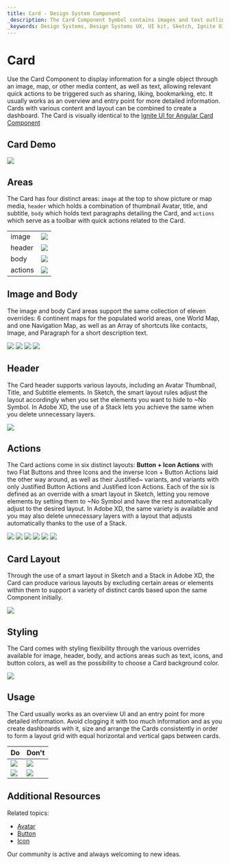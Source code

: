 ```yaml
---
title: Card - Design System Component
_description: The Card Component Symbol contains images and text outlining a single object, enhanced with relevant actions.
_keywords: Design Systems, Design Systems UX, UI kit, Sketch, Ignite UI for Angular, Sketch to Angular, Sketch to Angular, Angular, Angular Design System, Export code from Sketch, Design Kits for Angular, Sketch HTML, Sketch to HTML, Sketch UI kits
---
```


# Card

Use the Card Component to display information for a single object through an image, map, or other media content, as well as text, allowing relevant quick actions to be triggered such as sharing, liking, bookmarking, etc. It usually works as an overview and entry point for more detailed information. Cards with various content and layout can be combined to create a dashboard. The Card is visually identical to the [Ignite UI for Angular Card Component](https://www.infragistics.com/products/ignite-ui-angular/angular/components/card.html)

## Card Demo

<img class="responsive-img" src="../images/card_demo.png" srcset="../images/card_demo@2x.png 2x" />

## Areas

The Card has four distinct areas: `image` at the top to show picture or map media, `header` which holds a combination of thumbnail Avatar, title, and subtitle, `body` which holds text paragraphs detailing the Card, and `actions` which serve as a toolbar with quick actions related to the Card.

|         |                                                                                                |
| ------- | ---------------------------------------------------------------------------------------------- |
| image   | <img class="responsive-img" src="../images/card_media_image.png" srcset="../images/card_media_image@2x.png 2x" /> |
| header  | <img class="responsive-img" src="../images/card_header.png" srcset="../images/card_header@2x.png 2x" /> |
| body    | <img class="responsive-img" src="../images/card_content_image.png" srcset="../images/card_body@2x.png 2x" /> |
| actions | <img class="responsive-img" src="../images/card_actions_buttons_icons.png" srcset="../images/card_actions_buttons_icons@2x.png 2x" /> |

## Image and Body

The image and body Card areas support the same collection of eleven overrides: 6 continent maps for the populated world areas, one World Map, and one Navigation Map, as well as an Array of shortcuts like contacts, Image, and Paragraph for a short description text.

<img class="responsive-img" src="../images/card_media_worldmap.png" srcset="../images/card_media_worldmap@2x.png 2x" />

<img class="responsive-img" src="../images/card_media_nav.png" srcset="../images/card_media_nav@2x.png 2x" />

<img class="responsive-img" src="../images/card_media_image.png" srcset="../images/card_media_image@2x.png 2x" />

<img class="responsive-img" src="../images/card_body.png" srcset="../images/card_body@2x.png 2x" />

## Header

The Card header supports various layouts, including an Avatar Thumbnail, Title, and Subtitle elements. In Sketch, the smart layout rules adjust the layout accordingly when you set the elements you want to hide to ~No Symbol. In Adobe XD, the use of a Stack lets you achieve the same when you delete unnecessary layers.

<img class="responsive-img" src="../images/card_header.png" srcset="../images/card_header@2x.png 2x" />

## Actions

The Card actions come in six distinct layouts: **Button + Icon Actions** with two Flat Buttons and three Icons and the inverse Icon + Button Actions laid the other way around, as well as their Justified~ variants, and variants with only Justified Button Actions and Justified Icon Actions. Each of the six is defined as an override with a smart layout in Sketch, letting you remove elements by setting them to ~No Symbol and have the rest automatically adjust to the desired layout. In Adobe XD, the same variety is available and you may also delete unnecessary layers with a layout that adjusts automatically thanks to the use of a Stack.

<img class="responsive-img" src="../images/card_actions_buttons_icons.png" srcset="../images/card_actions_buttons_icons@2x.png 2x" />

<img class="responsive-img" src="../images/card_actions_icons_buttons.png" srcset="../images/card_actions_icons_buttons@2x.png 2x" />

<img class="responsive-img" src="../images/card_actions_just_buttons_icons.png" srcset="../images/card_actions_just_buttons_icons@2x.png 2x" />

<img class="responsive-img" src="../images/card_actions_just_buttons.png" srcset="../images/card_actions_just_buttons@2x.png 2x" />

<img class="responsive-img" src="../images/card_actions_just_icons_buttons.png" srcset="../images/card_actions_just_icons_buttons@2x.png 2x" />

<img class="responsive-img" src="../images/card_actions_just_icons.png" srcset="../images/card_actions_just_icons@2x.png 2x" />

## Card Layout

Through the use of a smart layout in Sketch and a Stack in Adobe XD, the Card can produce various layouts by excluding certain areas or elements within them to support a variety of distinct cards based upon the same Component initially.

<img class="responsive-img" src="../images/card_demo.png" srcset="../images/card_demo@2x.png 2x" />

## Styling

The Card comes with styling flexibility through the various overrides available for image, header, body, and actions areas such as text, icons, and button colors, as well as the possibility to choose a Card background color.

<img class="responsive-img" src="../images/card_styling.png" srcset="../images/card_styling@2x.png 2x" />

## Usage

The Card usually works as an overview UI and an entry point for more detailed information. Avoid clogging it with too much information and as you create dashboards with it, size and arrange the Cards consistently in order to form a layout grid with equal horizontal and vertical gaps between cards.

| Do                                                                         | Don't                                                                          |
| -------------------------------------------------------------------------- | ------------------------------------------------------------------------------ |
| <img class="responsive-img" src="../images/card_do1.png" srcset="../images/card_do1@2x.png 2x" /> | <img class="responsive-img" src="../images/card_dont1.png" srcset="../images/card_dont1@2x.png 2x" /> |
| <img class="responsive-img" src="../images/card_do2.png" srcset="../images/card_do2@2x.png 2x" /> | <img class="responsive-img" src="../images/card_dont2.png" srcset="../images/card_dont2@2x.png 2x" /> |

## Additional Resources

Related topics:

- [Avatar](avatar.md)
- [Button](button.md)
- [Icon](icon.md)
  <div class="divider--half"></div>

Our community is active and always welcoming to new ideas.
